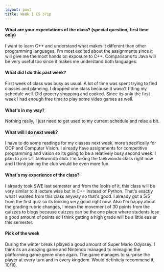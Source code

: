 ```yaml
---
layout: post
title: Week 1 CS 371p
---
```

#### What are your expectations of the class? (special question, first time only)

I want to learn C++ and understand what makes it different than other programming languages. I'm most excited about the assignments since it will give me the most hands on exposure to C++. Comparisons to Java will be very useful too since it makes me understand both languages.  

#### What did I do this past week?

First week of class was busy as usual. A lot of time was spent trying to find classes and planning. I dropped one class because it wasn't fitting my schedule well. Did grocery shopping and cooked. Since its only the first week I had enough free time to play some video games as well.  

#### What's in my way?

Nothing really, I just need to get used to my current schedule and relax a bit. 

#### What will I do next week?

I have to do some readings for my classes next week, more specifically for OOP and Computer Vision. I already have assignments for competitive programming and vision so its going to be a relatively busy second week. I plan to join UT taekwondo club. I'm taking the taekwondo class right now and I think joining the club would be even more fun. 

#### What's my experience of the class?

I already took SWE last semester and from the looks of it, this class will be very similar to it lecture wise but in C++ instead of Python. That's exactly what I wanted from this class anyway so that's good. I already got a 5/5 from the first quiz so its looking very good right now. Also I'm happy about the grading rubric changes, I mean the movement of 30 points from the quizzes to blogs because quizzes can be the one place where students lose a good amount of points so I think getting a high grade will be a little easier this semester.  

#### Pick of the week

During the winter break I played a good amount of Super Mario Odyssey. I think its an amazing game and Nintendo managed to reimagine the platforming game genre once again. The game manages to surprise the player at every turn and in every kingdom. Would definitely recommend it, 10/10.  
